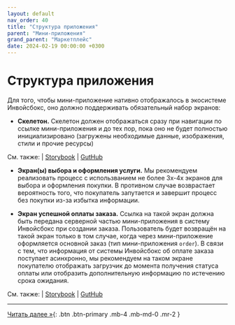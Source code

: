 ```yaml
---
layout: default
nav_order: 40
title: "Структура приложения"
parent: "Мини-приложения"
grand_parent: "Маркетплейс"
date: 2024-02-19 00:00:00 +0300
---
```


# Структура приложения

Для того, чтобы мини-приложение нативно отображалось в экосистеме Инвойсбокс, оно должно поддерживать обязательный
набор экранов:

- **Скелетон.** Скелетон должен отображаться сразу при навигации по ссылке мини-приложения и до тех пор, пока оно
не будет полностью инициализировано (загружены необходимые данные, изображения, стили и прочие ресурсы)

См. также: | [Storybook](https://ui.invoicebox.ru/?path=/docs/common-skeleton--docs) | [GutHub](https://github.com/InvoiceBox/invoicebox-ui/tree/main/src/components/common/Skeleton)

- **Экран(ы) выбора и оформления услуги.** Мы рекомендуем реализовать процесс с использванием не более 3х-4х экранов
для выбора и оформления покупки. В противном случае возврастает вероятность того, что покупатель запутается и
завершит процесс без покупки из-за избытка информации.

- **Экран успешной оплаты заказа.** Ссылка на такой экран должна быть передана серверной частью мини-приложения в систему
Инвойсбокс при создании заказа. Пользователь будет возвращён на такой экран только в том случае, когда через
мини-приложение оформляется основной заказ (тип мини-приложения `order`). В связи с тем, что информация от системы
Инвойсбокс об оплате заказа поступает асинхронно, мы рекомендуем на таком экране покупателю отображать загрузчик до
момента получения статуса оплаты или отобразить дополнительную информацию по истечению срока ожидания.

См. также: | [Storybook](https://ui.invoicebox.ru/?path=/docs/common-invoiceboxloader--docs) | [GutHub](https://github.com/InvoiceBox/invoicebox-ui/tree/main/src/components/common/InvoiceboxLoader)

---

[Читать далее &raquo;](/docs/marketplace/mini-apps/miniapp-sdk/){: .btn .btn-primary .mb-4 .mb-md-0 .mr-2 }
